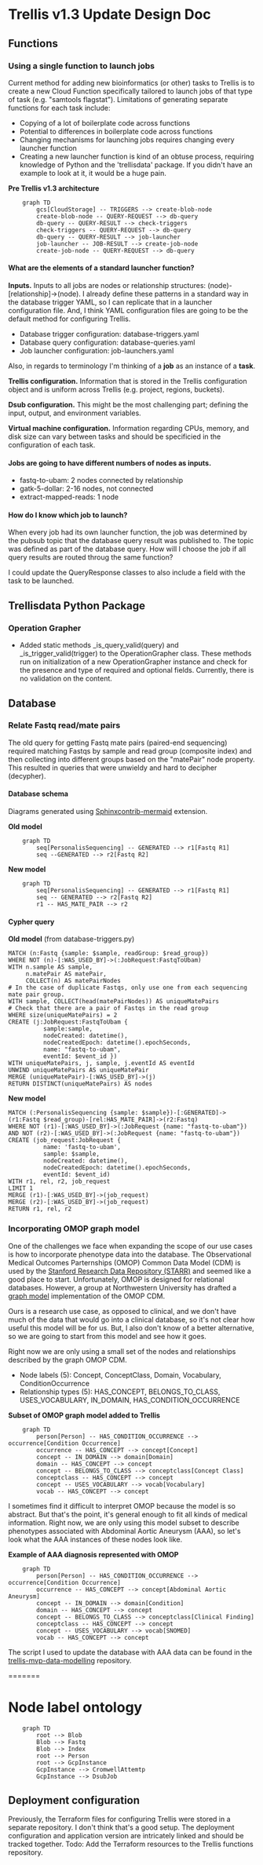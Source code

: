 # Trellis v1.3 Update Design Doc

## Functions

### Using a single function to launch jobs

Current method for adding new bioinformatics (or other) tasks to Trellis is to create a new Cloud Function specifically tailored to launch jobs of that type of task (e.g. "samtools flagstat"). Limitations of generating separate functions for each task include:
  
  * Copying of a lot of boilerplate code across functions
  * Potential to differences in boilerplate code across functions
  * Changing mechanisms for launching jobs requires changing every launcher function
  * Creating a new launcher function is kind of an obtuse process, requiring knowledge of Python and the 'trellisdata' package. If you didn't have an example to look at it, it would be a huge pain.

**Pre Trellis v1.3 architecture**
```{mermaid}
    graph TD
        gcs[CloudStorage] -- TRIGGERS --> create-blob-node
        create-blob-node -- QUERY-REQUEST --> db-query
        db-query -- QUERY-RESULT --> check-triggers
        check-triggers -- QUERY-REQUEST --> db-query
        db-query -- QUERY-RESULT --> job-launcher
        job-launcher -- JOB-RESULT --> create-job-node
        create-job-node -- QUERY-REQUEST --> db-query
```


#### What are the elements of a standard launcher function?

**Inputs.** Inputs to all jobs are nodes or relationship structures: (node)-[relationship]->(node). I already define these patterns in a standard way in the database trigger YAML, so I can replicate that in a launcher configuration file. And, I think YAML configuration files are going to be the default method for configuring Trellis.

* Database trigger configuration: database-triggers.yaml
* Database query configuration: database-queries.yaml
* Job launcher configuration: job-launchers.yaml

Also, in regards to terminology I'm thinking of a **job** as an instance of a **task**. 

**Trellis configuration.** Information that is stored in the Trellis configuration object and is uniform across Trellis (e.g. project, regions, buckets).

**Dsub configuration.** This might be the most challenging part; defining the input, output, and environment variables.

**Virtual machine configuration.** Information regarding CPUs, memory, and disk size can vary between tasks and should be specificied in the configuration of each task.

#### Jobs are going to have different numbers of nodes as inputs.

* fastq-to-ubam: 2 nodes connected by relationship
* gatk-5-dollar: 2-16 nodes, not connected
* extract-mapped-reads: 1 node

#### How do I know which job to launch?
When every job had its own launcher function, the job was determined by the pubsub topic that the database query result was published to. The topic was defined as part of the database query. How will I choose the job if all query results are routed throug the same function?

I could update the QueryResponse classes to also include a field with the task to be launched.

## Trellisdata Python Package

### Operation Grapher

* Added static methods \_is_query_valid(query) and \_is_trigger_valid(trigger) to the OperationGrapher class. These methods run on initialization of a new OperationGrapher instance and check for the presence and type of required and optional fields. Currently, there is no validation on the content.

## Database
### Relate Fastq read/mate pairs

The old query for getting Fastq mate pairs (paired-end sequencing) required matching Fastqs by sample and read group (composite index) and then collecting into different groups based on the "matePair" node property. This resulted in queries that were unwieldy and hard to decipher (decypher).

#### Database schema

Diagrams generated using [Sphinxcontrib-mermaid](https://sphinxcontrib-mermaid-demo.readthedocs.io/en/latest/) extension.

**Old model**
```{mermaid}
    graph TD
        seq[PersonalisSequencing] -- GENERATED --> r1[Fastq R1]
        seq --GENERATED --> r2[Fastq R2]
```

**New model**
```{mermaid}
    graph TD
        seq[PersonalisSequencing] -- GENERATED --> r1[Fastq R1]
        seq -- GENERATED --> r2[Fastq R2]
        r1 -- HAS_MATE_PAIR --> r2
```

#### Cypher query

**Old model** (from database-triggers.py)
```
MATCH (n:Fastq {sample: $sample, readGroup: $read_group})
WHERE NOT (n)-[:WAS_USED_BY]->(:JobRequest:FastqToUbam)
WITH n.sample AS sample,
     n.matePair AS matePair,
     COLLECT(n) AS matePairNodes
# In the case of duplicate Fastqs, only use one from each sequencing mate pair group.
WITH sample, COLLECT(head(matePairNodes)) AS uniqueMatePairs
# Check that there are a pair of Fastqs in the read group
WHERE size(uniqueMatePairs) = 2 
CREATE (j:JobRequest:FastqToUbam {
          sample:sample,
          nodeCreated: datetime(),
          nodeCreatedEpoch: datetime().epochSeconds,
          name: "fastq-to-ubam",
          eventId: $event_id })
WITH uniqueMatePairs, j, sample, j.eventId AS eventId
UNWIND uniqueMatePairs AS uniqueMatePair
MERGE (uniqueMatePair)-[:WAS_USED_BY]->(j)
RETURN DISTINCT(uniqueMatePairs) AS nodes
```

**New model**
```
MATCH (:PersonalisSequencing {sample: $sample})-[:GENERATED]->(r1:Fastq $read_group)-[rel:HAS_MATE_PAIR]->(r2:Fastq)
WHERE NOT (r1)-[:WAS_USED_BY]->(:JobRequest {name: "fastq-to-ubam"})
AND NOT (r2)-[:WAS_USED_BY]->(:JobRequest {name: "fastq-to-ubam"})
CREATE (job_request:JobRequest {
          name: 'fastq-to-ubam',
          sample: $sample,
          nodeCreated: datetime(),
          nodeCreatedEpoch: datetime().epochSeconds,
          eventId: $event_id)
WITH r1, rel, r2, job_request 
LIMIT 1
MERGE (r1)-[:WAS_USED_BY]->(job_request)
MERGE (r2)-[:WAS_USED_BY]->(job_request)
RETURN r1, rel, r2
```

### Incorporating OMOP graph model
One of the challenges we face when expanding the scope of our use cases is how to incorporate phenotype data into the database. The Observational Medical Outcomes Parternships (OMOP) Common Data Model (CDM) is used by the [Stanford Research Data Repository (STARR)](https://med.stanford.edu/starr-omop.html) and seemed like a good place to start. Unfortunately, OMOP is designed for relational databases. However, a group at Northwestern University has drafted a [graph model](https://github.com/NUSCRIPT/OMOP_to_Graph) implementation of the OMOP CDM.

Ours is a research use case, as opposed to clinical, and we don't have much of the data that would go into a clinical database, so it's not clear how useful this model will be for us. But, I also don't know of a better alternative, so we are going to start from this model and see how it goes.

Right now we are only using a small set of the nodes and relationships described by the graph OMOP CDM.

* Node labels (5): Concept, ConceptClass, Domain, Vocabulary, ConditionOccurrence
* Relationship types (5): HAS_CONCEPT, BELONGS_TO_CLASS, USES_VOCABULARY, IN_DOMAIN, HAS_CONDITION_OCCURRENCE

**Subset of OMOP graph model added to Trellis**
```{mermaid}
    graph TD
        person[Person] -- HAS_CONDITION_OCCURRENCE --> occurrence[Condition Occurrence]
        occurrence -- HAS_CONCEPT --> concept[Concept]
        concept -- IN_DOMAIN --> domain[Domain]
        domain -- HAS_CONCEPT --> concept
        concept -- BELONGS_TO_CLASS --> conceptclass[Concept Class]
        conceptclass -- HAS_CONCEPT --> concept
        concept -- USES_VOCABULARY --> vocab[Vocabulary]
        vocab -- HAS_CONCEPT --> concept
```

I sometimes find it difficult to interpret OMOP because the model is so abstract. But that's the point, it's general enough to fit all kinds of medical information. Right now, we are only using this model subset to describe phenotypes associated with Abdominal Aortic Aneurysm (AAA), so let's look what the AAA instances of these nodes look like.

**Example of AAA diagnosis represented with OMOP**
```{mermaid}
    graph TD
        person[Person] -- HAS_CONDITION_OCCURRENCE --> occurrence[Condition Occurrence]
        occurrence -- HAS_CONCEPT --> concept[Abdominal Aortic Aneurysm]
        concept -- IN_DOMAIN --> domain[Condition]
        domain -- HAS_CONCEPT --> concept
        concept -- BELONGS_TO_CLASS --> conceptclass[Clinical Finding]
        conceptclass -- HAS_CONCEPT --> concept
        concept -- USES_VOCABULARY --> vocab[SNOMED]
        vocab -- HAS_CONCEPT --> concept
```

The script I used to update the database with AAA data can be found in the [trellis-mvp-data-modelling](https://github.com/va-big-data-genomics/trellis-mvp-data-modelling/blob/main/database-update-scripts/add-aaa-phenotypes.py) repository.

=======
# Node label ontology
```{mermaid}
    graph TD
        root --> Blob
        Blob --> Fastq
        Blob --> Index
        root --> Person
        root --> GcpInstance
        GcpInstance --> CromwellAttemtp
        GcpInstance --> DsubJob
```

## Deployment configuration
Previously, the Terraform files for configuring Trellis were stored in a separate repository. I don't think that's a good setup. The deployment configuration and application version are intricately linked and should be tracked together. Todo: Add the Terraform resources to the Trellis functions repository.

